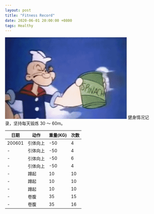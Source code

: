 ```yaml
---
layout: post
title: "Fitness Record"
date: 2020-06-01 20:00:00 +0800
tags: Healthy
---
```


![Fitness](/assets/images/2020-06-01-Fitness_Record_1.gif)
健身情况记录，坚持每天锻炼 30 ～ 60m。

| 日期   | 动作     | 重量(KG) | 次数 |
| ------ | -------- | -------- | ---- |
| 200601 | 引体向上 | -50      | 4    |
| -      | 引体向上 | -50      | 4    |
| -      | 引体向上 | -50      | 6    |
| -      | 引体向上 | -50      | 4    |
| -      | 蹲起     | 10       | 10   |
| -      | 蹲起     | 10       | 10   |
| -      | 蹲起     | 10       | 10   |
| -      | 卷腹     | 35       | 15   |
| -      | 卷腹     | 35       | 16   |
